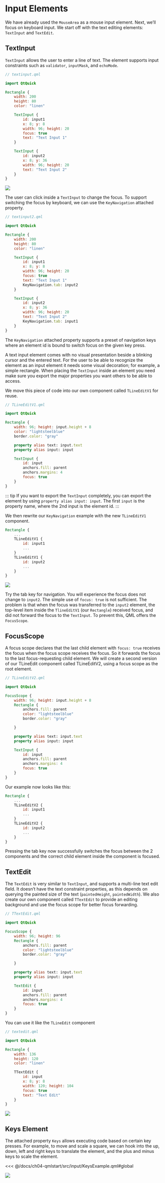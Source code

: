 # Input Elements

We have already used the `MouseArea` as a mouse input element. Next, we’ll focus on keyboard input. We start off with the text editing elements: `TextInput` and `TextEdit`.

## TextInput

`TextInput` allows the user to enter a line of text. The element supports input constraints such as `validator`, `inputMask`, and `echoMode`.

```qml
// textinput.qml

import QtQuick

Rectangle {
    width: 200
    height: 80
    color: "linen"

    TextInput {
        id: input1
        x: 8; y: 8
        width: 96; height: 20
        focus: true
        text: "Text Input 1"
    }

    TextInput {
        id: input2
        x: 8; y: 36
        width: 96; height: 20
        text: "Text Input 2"
    }
}
```

![](./assets/textinput.png)


The user can click inside a `TextInput` to change the focus. To support switching the focus by keyboard, we can use the `KeyNavigation` attached property.

```qml
// textinput2.qml

import QtQuick

Rectangle {
    width: 200
    height: 80
    color: "linen"

    TextInput {
        id: input1
        x: 8; y: 8
        width: 96; height: 20
        focus: true
        text: "Text Input 1"
        KeyNavigation.tab: input2
    }

    TextInput {
        id: input2
        x: 8; y: 36
        width: 96; height: 20
        text: "Text Input 2"
        KeyNavigation.tab: input1
    }
}
```

The `KeyNavigation` attached property supports a preset of navigation keys where an element id is bound to switch focus on the given key press.

A text input element comes with no visual presentation beside a blinking cursor and the entered text. For the user to be able to recognize the element as an input element it needs some visual decoration; for example, a simple rectangle. When placing the `TextInput` inside an element you need make sure you export the major properties you want others to be able to access.

We move this piece of code into our own component called `TLineEditV1` for reuse.

```qml
// TLineEditV1.qml

import QtQuick

Rectangle {
    width: 96; height: input.height + 8
    color: "lightsteelblue"
    border.color: "gray"

    property alias text: input.text
    property alias input: input

    TextInput {
        id: input
        anchors.fill: parent
        anchors.margins: 4
        focus: true
    }
}
```

::: tip
If you want to export the `TextInput` completely, you can export the element by using `property alias input: input`. The first `input` is the property name, where the 2nd input is the element id.
:::

We then rewrite our `KeyNavigation` example with the new `TLineEditV1` component.

```qml
Rectangle {
    ...
    TLineEditV1 {
        id: input1
        ...
    }
    TLineEditV1 {
        id: input2
        ...
    }
}
```

![](./assets/textinput3.png)

Try the tab key for navigation. You will experience the focus does not change to `input2`. The simple use of `focus: true` is not sufficient. The problem is that when the focus was transferred to the `input2` element, the top-level item inside the `TlineEditV1` (our `Rectangle`) received focus, and did not forward the focus to the `TextInput`. To prevent this, QML offers the `FocusScope`.

## FocusScope

A focus scope declares that the last child element with `focus: true` receives the focus when the focus scope receives the focus. So it forwards the focus to the last focus-requesting child element. We will create a second version of our TLineEdit component called TLineEditV2, using a focus scope as the root element.

```qml
// TLineEditV2.qml

import QtQuick

FocusScope {
    width: 96; height: input.height + 8
    Rectangle {
        anchors.fill: parent
        color: "lightsteelblue"
        border.color: "gray"

    }

    property alias text: input.text
    property alias input: input

    TextInput {
        id: input
        anchors.fill: parent
        anchors.margins: 4
        focus: true
    }
}
```

Our example now looks like this:

```qml
Rectangle {
    ...
    TLineEditV2 {
        id: input1
        ...
    }
    TLineEditV2 {
        id: input2
        ...
    }
}
```

Pressing the tab key now successfully switches the focus between the 2 components and the correct child element inside the component is focused.

## TextEdit

The `TextEdit` is very similar to `TextInput`, and supports a multi-line text edit field. It doesn’t have the text constraint properties, as this depends on querying the painted size of the text (`paintedHeight`, `paintedWidth`). We also create our own component called `TTextEdit` to provide an editing background and use the focus scope for better focus forwarding.

```qml
// TTextEdit.qml

import QtQuick

FocusScope {
    width: 96; height: 96
    Rectangle {
        anchors.fill: parent
        color: "lightsteelblue"
        border.color: "gray"

    }

    property alias text: input.text
    property alias input: input

    TextEdit {
        id: input
        anchors.fill: parent
        anchors.margins: 4
        focus: true
    }
}
```

You can use it like the `TLineEdit` component

```qml
// textedit.qml

import QtQuick

Rectangle {
    width: 136
    height: 120
    color: "linen"

    TTextEdit {
        id: input
        x: 8; y: 8
        width: 120; height: 104
        focus: true
        text: "Text Edit"
    }
}
```

![](./assets/textedit.png)

## Keys Element

The attached property `Keys` allows executing code based on certain key presses. For example, to move and scale a square, we can hook into the up, down, left and right keys to translate the element, and the plus and minus keys to scale the element.

<<< @/docs/ch04-qmlstart/src/input/KeysExample.qml#global

![](./assets/keys.png)

